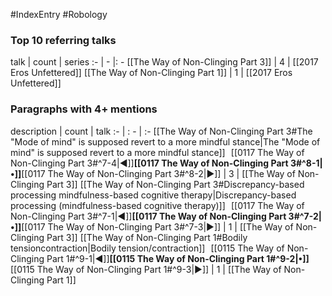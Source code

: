 #IndexEntry #Robology

### Top 10 referring talks
talk | count | series
:- | - |: -
[[The Way of Non-Clinging Part 3]] | 4 | [[2017 Eros Unfettered]]
[[The Way of Non-Clinging Part 1]] | 1 | [[2017 Eros Unfettered]]

### Paragraphs with 4+ mentions
description | count | talk
:- | : - | :-
[[The Way of Non-Clinging Part 3#The "Mode of mind" is supposed revert to a more mindful stance\|The "Mode of mind" is supposed revert to a more mindful stance]] &nbsp;&nbsp;[[0117 The Way of Non-Clinging Part 3#^7-4\|◀]]**[[0117 The Way of Non-Clinging Part 3#^8-1\|•]]**[[0117 The Way of Non-Clinging Part 3#^8-2\|▶]] | 3 | [[The Way of Non-Clinging Part 3]]
[[The Way of Non-Clinging Part 3#Discrepancy-based processing mindfulness-based cognitive therapy\|Discrepancy-based processing (mindfulness-based cognitive therapy)]] &nbsp;&nbsp;[[0117 The Way of Non-Clinging Part 3#^7-1\|◀]]**[[0117 The Way of Non-Clinging Part 3#^7-2\|•]]**[[0117 The Way of Non-Clinging Part 3#^7-3\|▶]] | 1 | [[The Way of Non-Clinging Part 3]]
[[The Way of Non-Clinging Part 1#Bodily tensioncontraction\|Bodily tension/contraction]] &nbsp;&nbsp;[[0115 The Way of Non-Clinging Part 1#^9-1\|◀]]**[[0115 The Way of Non-Clinging Part 1#^9-2\|•]]**[[0115 The Way of Non-Clinging Part 1#^9-3\|▶]] | 1 | [[The Way of Non-Clinging Part 1]]

